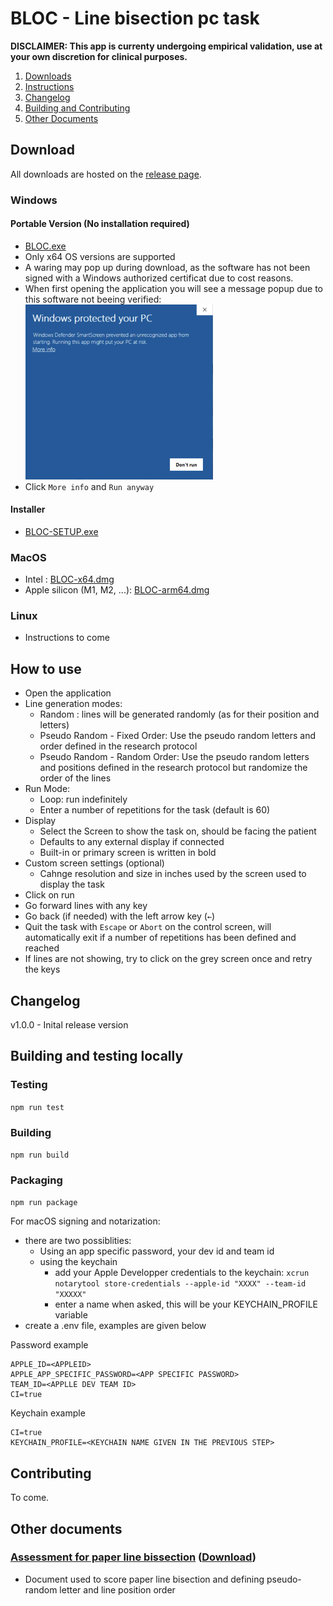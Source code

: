 # BLOC - Line bisection pc task

**DISCLAIMER: This app is currenty undergoing empirical validation, use at your own discretion for clinical purposes.**

1. [Downloads](#downloads)
2. [Instructions](#instructions)
3. [Changelog](#changelog)
4. [Building and Contributing](#build)
5. [Other Documents](#docs)

<a id="downloads"></a>

## Download

All downloads are hosted on the [release page](https://github.com/JackGlobetrotter/bloc/releases/latest).

### Windows

#### Portable Version (No installation required)

- [BLOC.exe](https://github.com/JackGlobetrotter/bloc/releases/latest/download/BLOC.exe)
- Only x64 OS versions are supported
- A waring may pop up during download, as the software has not been signed with a Windows authorized certificat due to cost reasons.
- When first opening the application you will see a message popup due to this software not beeing verified: \
  <img src="https://github.com/JackGlobetrotter/bloc/blob/main/docs/windowsUnverifiedMessage.png?raw=true" alt="drawing" style="width:300px;"/>
- Click `More info` and `Run anyway`

#### Installer

- [BLOC-SETUP.exe](https://github.com/JackGlobetrotter/bloc/releases/latest/download/BLOC-SETUP.exe)

### MacOS

- Intel : [BLOC-x64.dmg](https://github.com/JackGlobetrotter/bloc/releases/latest/download/BLOC-x64.dmg)
- Apple silicon (M1, M2, ...): [BLOC-arm64.dmg](https://github.com/JackGlobetrotter/bloc/releases/latest/download/BLOC-arm64.dmg)

### Linux

- Instructions to come

<a id="instructions"></a>

## How to use

- Open the application
- Line generation modes:
  - Random : lines will be generated randomly (as for their position and letters)
  - Pseudo Random - Fixed Order: Use the pseudo random letters and order defined in the research protocol
  - Pseudo Random - Random Order: Use the pseudo random letters and positions defined in the research protocol but randomize the order of the lines
- Run Mode:
  - Loop: run indefinitely
  - Enter a number of repetitions for the task (default is 60)
- Display
  - Select the Screen to show the task on, should be facing the patient
  - Defaults to any external display if connected
  - Built-in or primary screen is written in bold
- Custom screen settings (optional)
  - Cahnge resolution and size in inches used by the screen used to display the task
- Click on run
- Go forward lines with any key
- Go back (if needed) with the left arrow key (`←`)
- Quit the task with `Escape` or `Abort` on the control screen, will automatically exit if a number of repetitions has been defined and reached
- If lines are not showing, try to click on the grey screen once and retry the keys

<a id="changelog"></a>

## Changelog

v1.0.0 - Inital release version

<a id="build"></a>

## Building and testing locally

### Testing

`npm run test`

### Building

`npm run build`

### Packaging

`npm run package`

For macOS signing and notarization:

- there are two possiblities:
  - Using an app specific password, your dev id and team id
  - using the keychain
    - add your Apple Developper credentials to the keychain: `xcrun notarytool store-credentials --apple-id "XXXX" --team-id "XXXXX"`
    - enter a name when asked, this will be your KEYCHAIN_PROFILE variable
- create a .env file, examples are given below

Password example

```
APPLE_ID=<APPLEID>
APPLE_APP_SPECIFIC_PASSWORD=<APP SPECIFIC PASSWORD>
TEAM_ID=<APPLLE DEV TEAM ID>
CI=true
```

Keychain example

```
CI=true
KEYCHAIN_PROFILE=<KEYCHAIN NAME GIVEN IN THE PREVIOUS STEP>
```

## Contributing

To come.

<a id="docs"></a>

## Other documents

### [Assessment for paper line bissection](https://github.com/JackGlobetrotter/bloc/blob/main/docs/FeuilleDePassation.pdf) ([Download](https://raw.githubusercontent.com/JackGlobetrotter/bloc/main/docs/FeuilleDePassation.pdf))

- Document used to score paper line bisection and defining pseudo-random letter and line position order

